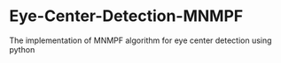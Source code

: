 # Eye-Center-Detection-MNMPF
The implementation of MNMPF algorithm for eye center detection using python
